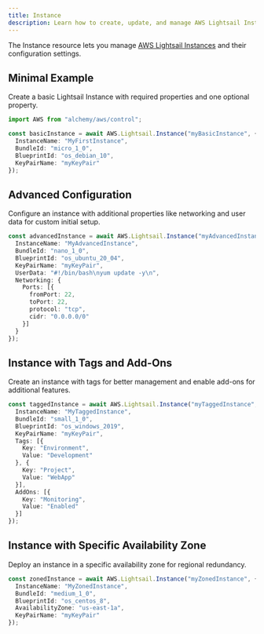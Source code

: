 ```yaml
---
title: Instance
description: Learn how to create, update, and manage AWS Lightsail Instances using Alchemy Cloud Control.
---
```


The Instance resource lets you manage [AWS Lightsail Instances](https://docs.aws.amazon.com/lightsail/latest/userguide/) and their configuration settings.

## Minimal Example

Create a basic Lightsail Instance with required properties and one optional property.

```ts
import AWS from "alchemy/aws/control";

const basicInstance = await AWS.Lightsail.Instance("myBasicInstance", {
  InstanceName: "MyFirstInstance",
  BundleId: "micro_1_0",
  BlueprintId: "os_debian_10",
  KeyPairName: "myKeyPair"
});
```

## Advanced Configuration

Configure an instance with additional properties like networking and user data for custom initial setup.

```ts
const advancedInstance = await AWS.Lightsail.Instance("myAdvancedInstance", {
  InstanceName: "MyAdvancedInstance",
  BundleId: "nano_1_0",
  BlueprintId: "os_ubuntu_20_04",
  KeyPairName: "myKeyPair",
  UserData: "#!/bin/bash\nyum update -y\n",
  Networking: {
    Ports: [{
      fromPort: 22,
      toPort: 22,
      protocol: "tcp",
      cidr: "0.0.0.0/0"
    }]
  }
});
```

## Instance with Tags and Add-Ons

Create an instance with tags for better management and enable add-ons for additional features.

```ts
const taggedInstance = await AWS.Lightsail.Instance("myTaggedInstance", {
  InstanceName: "MyTaggedInstance",
  BundleId: "small_1_0",
  BlueprintId: "os_windows_2019",
  KeyPairName: "myKeyPair",
  Tags: [{
    Key: "Environment",
    Value: "Development"
  }, {
    Key: "Project",
    Value: "WebApp"
  }],
  AddOns: [{
    Key: "Monitoring",
    Value: "Enabled"
  }]
});
```

## Instance with Specific Availability Zone

Deploy an instance in a specific availability zone for regional redundancy.

```ts
const zonedInstance = await AWS.Lightsail.Instance("myZonedInstance", {
  InstanceName: "MyZonedInstance",
  BundleId: "medium_1_0",
  BlueprintId: "os_centos_8",
  AvailabilityZone: "us-east-1a",
  KeyPairName: "myKeyPair"
});
```